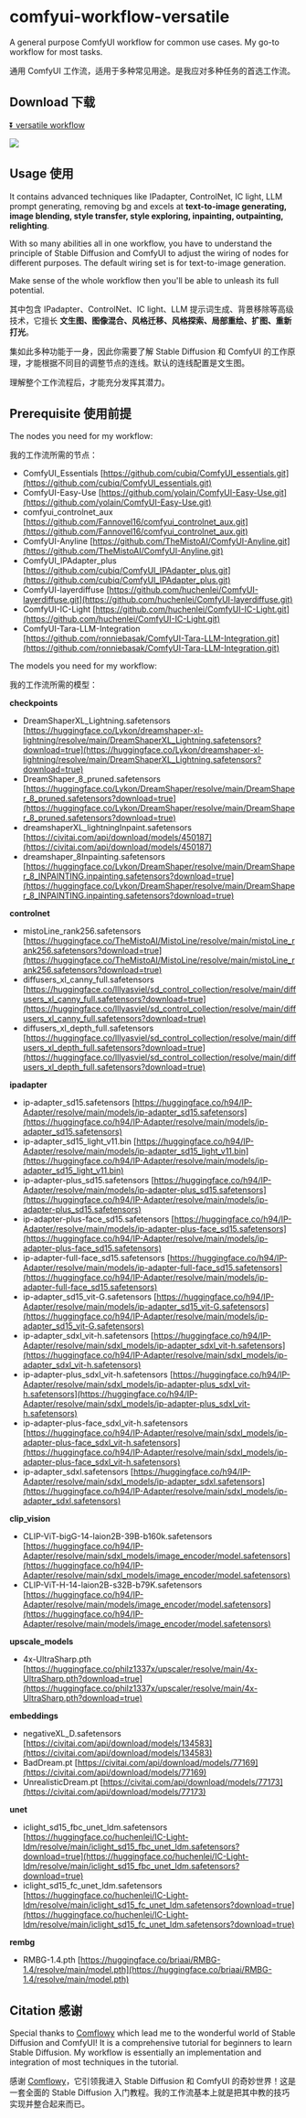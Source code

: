 # comfyui-workflow-versatile

A general purpose ComfyUI workflow for common use cases. My go-to workflow for most tasks.

通用 ComfyUI 工作流，适用于多种常见用途。是我应对多种任务的首选工作流。

## Download 下载

[⏬ versatile workflow](https://github.com/greenzorro/comfyui-workflow-versatile/blob/main/versatile.json)

![](https://github.com/greenzorro/comfyui-workflow-versatile/blob/main/versatile.png?raw=true)

## Usage 使用

It contains advanced techniques like IPadapter, ControlNet, IC light, LLM prompt generating, removing bg and excels at **text-to-image generating, image blending, style transfer, style exploring, inpainting, outpainting, relighting**.

With so many abilities all in one workflow, you have to understand the principle of Stable Diffusion and ComfyUI to adjust the wiring of nodes for different purposes. The default wiring set is for text-to-image generation.

Make sense of the whole workflow then you'll be able to unleash its full potential.

其中包含 IPadapter、ControlNet、IC light、LLM 提示词生成、背景移除等高级技术，它擅长 **文生图、图像混合、风格迁移、风格探索、局部重绘、扩图、重新打光**。

集如此多种功能于一身，因此你需要了解 Stable Diffusion 和 ComfyUI 的工作原理，才能根据不同目的调整节点的连线。默认的连线配置是文生图。

理解整个工作流程后，才能充分发挥其潜力。

## Prerequisite 使用前提

The nodes you need for my workflow:

我的工作流所需的节点：

- ComfyUI_Essentials [https://github.com/cubiq/ComfyUI_essentials.git](https://github.com/cubiq/ComfyUI_essentials.git)
- ComfyUI-Easy-Use [https://github.com/yolain/ComfyUI-Easy-Use.git](https://github.com/yolain/ComfyUI-Easy-Use.git)
- comfyui_controlnet_aux [https://github.com/Fannovel16/comfyui_controlnet_aux.git](https://github.com/Fannovel16/comfyui_controlnet_aux.git)
- ComfyUI-Anyline [https://github.com/TheMistoAI/ComfyUI-Anyline.git](https://github.com/TheMistoAI/ComfyUI-Anyline.git)
- ComfyUI_IPAdapter_plus [https://github.com/cubiq/ComfyUI_IPAdapter_plus.git](https://github.com/cubiq/ComfyUI_IPAdapter_plus.git)
- ComfyUI-layerdiffuse [https://github.com/huchenlei/ComfyUI-layerdiffuse.git](https://github.com/huchenlei/ComfyUI-layerdiffuse.git)
- ComfyUI-IC-Light [https://github.com/huchenlei/ComfyUI-IC-Light.git](https://github.com/huchenlei/ComfyUI-IC-Light.git)
- ComfyUI-Tara-LLM-Integration [https://github.com/ronniebasak/ComfyUI-Tara-LLM-Integration.git](https://github.com/ronniebasak/ComfyUI-Tara-LLM-Integration.git)

The models you need for my workflow:

我的工作流所需的模型：

**checkpoints**

- DreamShaperXL_Lightning.safetensors [https://huggingface.co/Lykon/dreamshaper-xl-lightning/resolve/main/DreamShaperXL_Lightning.safetensors?download=true](https://huggingface.co/Lykon/dreamshaper-xl-lightning/resolve/main/DreamShaperXL_Lightning.safetensors?download=true)
- DreamShaper_8_pruned.safetensors [https://huggingface.co/Lykon/DreamShaper/resolve/main/DreamShaper_8_pruned.safetensors?download=true](https://huggingface.co/Lykon/DreamShaper/resolve/main/DreamShaper_8_pruned.safetensors?download=true)
- dreamshaperXL_lightningInpaint.safetensors [https://civitai.com/api/download/models/450187](https://civitai.com/api/download/models/450187)
- dreamshaper_8Inpainting.safetensors [https://huggingface.co/Lykon/DreamShaper/resolve/main/DreamShaper_8_INPAINTING.inpainting.safetensors?download=true](https://huggingface.co/Lykon/DreamShaper/resolve/main/DreamShaper_8_INPAINTING.inpainting.safetensors?download=true)

**controlnet**

- mistoLine_rank256.safetensors [https://huggingface.co/TheMistoAI/MistoLine/resolve/main/mistoLine_rank256.safetensors?download=true](https://huggingface.co/TheMistoAI/MistoLine/resolve/main/mistoLine_rank256.safetensors?download=true)
- diffusers_xl_canny_full.safetensors [https://huggingface.co/lllyasviel/sd_control_collection/resolve/main/diffusers_xl_canny_full.safetensors?download=true](https://huggingface.co/lllyasviel/sd_control_collection/resolve/main/diffusers_xl_canny_full.safetensors?download=true)
- diffusers_xl_depth_full.safetensors [https://huggingface.co/lllyasviel/sd_control_collection/resolve/main/diffusers_xl_depth_full.safetensors?download=true](https://huggingface.co/lllyasviel/sd_control_collection/resolve/main/diffusers_xl_depth_full.safetensors?download=true)

**ipadapter**

- ip-adapter_sd15.safetensors [https://huggingface.co/h94/IP-Adapter/resolve/main/models/ip-adapter_sd15.safetensors](https://huggingface.co/h94/IP-Adapter/resolve/main/models/ip-adapter_sd15.safetensors)
- ip-adapter_sd15_light_v11.bin [https://huggingface.co/h94/IP-Adapter/resolve/main/models/ip-adapter_sd15_light_v11.bin](https://huggingface.co/h94/IP-Adapter/resolve/main/models/ip-adapter_sd15_light_v11.bin)
- ip-adapter-plus_sd15.safetensors [https://huggingface.co/h94/IP-Adapter/resolve/main/models/ip-adapter-plus_sd15.safetensors](https://huggingface.co/h94/IP-Adapter/resolve/main/models/ip-adapter-plus_sd15.safetensors)
- ip-adapter-plus-face_sd15.safetensors [https://huggingface.co/h94/IP-Adapter/resolve/main/models/ip-adapter-plus-face_sd15.safetensors](https://huggingface.co/h94/IP-Adapter/resolve/main/models/ip-adapter-plus-face_sd15.safetensors)
- ip-adapter-full-face_sd15.safetensors [https://huggingface.co/h94/IP-Adapter/resolve/main/models/ip-adapter-full-face_sd15.safetensors](https://huggingface.co/h94/IP-Adapter/resolve/main/models/ip-adapter-full-face_sd15.safetensors)
- ip-adapter_sd15_vit-G.safetensors [https://huggingface.co/h94/IP-Adapter/resolve/main/models/ip-adapter_sd15_vit-G.safetensors](https://huggingface.co/h94/IP-Adapter/resolve/main/models/ip-adapter_sd15_vit-G.safetensors)
- ip-adapter_sdxl_vit-h.safetensors [https://huggingface.co/h94/IP-Adapter/resolve/main/sdxl_models/ip-adapter_sdxl_vit-h.safetensors](https://huggingface.co/h94/IP-Adapter/resolve/main/sdxl_models/ip-adapter_sdxl_vit-h.safetensors)
- ip-adapter-plus_sdxl_vit-h.safetensors [https://huggingface.co/h94/IP-Adapter/resolve/main/sdxl_models/ip-adapter-plus_sdxl_vit-h.safetensors](https://huggingface.co/h94/IP-Adapter/resolve/main/sdxl_models/ip-adapter-plus_sdxl_vit-h.safetensors)
- ip-adapter-plus-face_sdxl_vit-h.safetensors [https://huggingface.co/h94/IP-Adapter/resolve/main/sdxl_models/ip-adapter-plus-face_sdxl_vit-h.safetensors](https://huggingface.co/h94/IP-Adapter/resolve/main/sdxl_models/ip-adapter-plus-face_sdxl_vit-h.safetensors)
- ip-adapter_sdxl.safetensors [https://huggingface.co/h94/IP-Adapter/resolve/main/sdxl_models/ip-adapter_sdxl.safetensors](https://huggingface.co/h94/IP-Adapter/resolve/main/sdxl_models/ip-adapter_sdxl.safetensors)

**clip_vision**

- CLIP-ViT-bigG-14-laion2B-39B-b160k.safetensors [https://huggingface.co/h94/IP-Adapter/resolve/main/sdxl_models/image_encoder/model.safetensors](https://huggingface.co/h94/IP-Adapter/resolve/main/sdxl_models/image_encoder/model.safetensors)
- CLIP-ViT-H-14-laion2B-s32B-b79K.safetensors [https://huggingface.co/h94/IP-Adapter/resolve/main/models/image_encoder/model.safetensors](https://huggingface.co/h94/IP-Adapter/resolve/main/models/image_encoder/model.safetensors)

**upscale_models**

- 4x-UltraSharp.pth [https://huggingface.co/philz1337x/upscaler/resolve/main/4x-UltraSharp.pth?download=true](https://huggingface.co/philz1337x/upscaler/resolve/main/4x-UltraSharp.pth?download=true)

**embeddings**

- negativeXL_D.safetensors [https://civitai.com/api/download/models/134583](https://civitai.com/api/download/models/134583)
- BadDream.pt [https://civitai.com/api/download/models/77169](https://civitai.com/api/download/models/77169)
- UnrealisticDream.pt [https://civitai.com/api/download/models/77173](https://civitai.com/api/download/models/77173)

**unet**

- iclight_sd15_fbc_unet_ldm.safetensors [https://huggingface.co/huchenlei/IC-Light-ldm/resolve/main/iclight_sd15_fbc_unet_ldm.safetensors?download=true](https://huggingface.co/huchenlei/IC-Light-ldm/resolve/main/iclight_sd15_fbc_unet_ldm.safetensors?download=true)
- iclight_sd15_fc_unet_ldm.safetensors [https://huggingface.co/huchenlei/IC-Light-ldm/resolve/main/iclight_sd15_fc_unet_ldm.safetensors?download=true](https://huggingface.co/huchenlei/IC-Light-ldm/resolve/main/iclight_sd15_fc_unet_ldm.safetensors?download=true)

**rembg**

- RMBG-1.4.pth [https://huggingface.co/briaai/RMBG-1.4/resolve/main/model.pth](https://huggingface.co/briaai/RMBG-1.4/resolve/main/model.pth)


## Citation 感谢

Special thanks to [Comflowy](https://github.com/6174/comflowy) which lead me to the wonderful world of Stable Diffusion and ComfyUI! It is a comprehensive tutorial for beginners to learn Stable Diffusion. My workflow is essentially an implementation and integration of most techniques in the tutorial.

感谢 [Comflowy](https://github.com/6174/comflowy)，它引领我进入 Stable Diffusion 和 ComfyUI 的奇妙世界！这是一套全面的 Stable Diffusion 入门教程。我的工作流基本上就是把其中教的技巧实现并整合起来而已。

